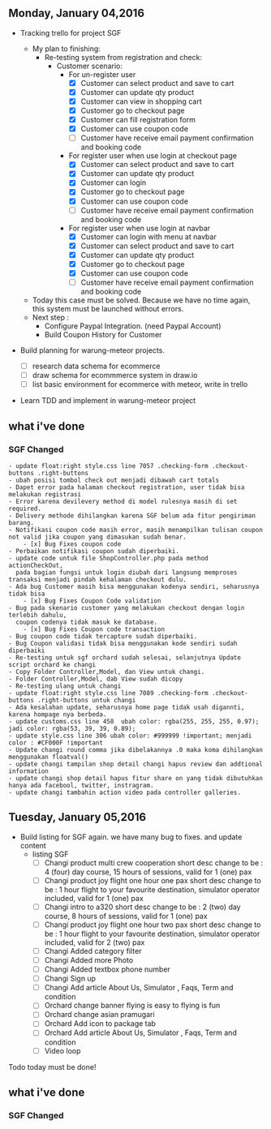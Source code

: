 ## Monday, January 04,2016
- Tracking trello for project SGF 
	- My plan to finishing:
		- Re-testing system from registration and check:
			- Customer scenario:
				- For un-register user
					- [x] Customer can select product and save to cart
					- [x] Customer can update qty product
					- [x] Customer can view in shopping cart
					- [x] Customer go to checkout page
					- [x] Customer can fill registration form
					- [x] Customer can use coupon code
					- [ ] Customer have receive email payment confirmation and booking code
				- For register user when use login at checkout page
					- [x] Customer can select product and save to cart
					- [x] Customer can update qty product
					- [x] Customer can login
					- [x] Customer go to checkout page
					- [x] Customer can use coupon code
					- [ ] Customer have receive email payment confirmation and booking code
				- For register user when use login at navbar
					- [x] Customer can login with menu at navbar
					- [x] Customer can select product and save to cart
					- [x] Customer can update qty product
					- [x] Customer go to checkout page
					- [x] Customer can use coupon code
					- [ ] Customer have receive email payment confirmation and booking code
	- Today this case must be solved. Because we have no time again, this system must be launched without errors.
	- Next step : 
		- Configure Paypal Integration. (need Paypal Account)
		- Build Coupon History for Customer

- Build planning for warung-meteor projects.
	- [ ] research data schema for ecommerce
	- [ ] draw schema for ecommmerce system in draw.io
	- [ ] list basic environment for ecommerce with meteor, write in trello
	
- Learn TDD and implement in warung-meteor project

## what i've done
### SGF Changed
	- update float:right style.css line 7057 .checking-form .checkout-buttons .right-buttons 
	- ubah posisi tombol check out menjadi dibawah cart totals
	- Dapet error pada halaman checkout registration, user tidak bisa melakukan registrasi
	- Error karena devilevery method di model rulesnya masih di set required.
	- Delivery methode dihilangkan karena SGF belum ada fitur pengiriman barang.
	- Notifikasi coupon code masih error, masih menampilkan tulisan coupon not valid jika coupon yang dimasukan sudah benar. 
		- [x] Bug Fixes coupon code
	- Perbaikan notifikasi coupon sudah diperbaiki.
	- update code untuk file ShopController.php pada method actionCheckOut, 
	  pada bagian fungsi untuk login diubah dari langsung memproses transaksi menjadi pindah kehalaman checkout dulu.
	- Ada bug Customer masih bisa menggunakan kodenya sendiri, seharusnya tidak bisa
		- [x] Bug Fixes Coupon Code validation
	- Bug pada skenario customer yang melakukan checkout dengan login terlebih dahulu,
	  coupon codenya tidak masuk ke database.
		- [x] Bug Fixes Coupon code transaction
	- Bug coupon code tidak tercapture sudah diperbaiki.
	- Bug Coupon validasi tidak bisa menggunakan kode sendiri sudah diperbaiki
	- Re-testing untuk sgf orchard sudah selesai, selanjutnya Update script orchard ke changi
	- Copy Folder Controller,Model, dan View untuk changi.
	- Folder Controller,Model, dab View sudah dicopy
	- Re-testing ulang untuk changi
	- update float:right style.css line 7089 .checking-form .checkout-buttons .right-buttons untuk changi
	- Ada kesalahan update, seharusnya home page tidak usah digannti, karena hompage nya berbeda.
	- update customs.css line 458  ubah color: rgba(255, 255, 255, 0.97); jadi color: rgba(53, 39, 39, 0.89);
	- update style.css line 306 ubah color: #999999 !important; menjadi color : #CF000F !important
	- Update changi round comma jika dibelakannya .0 maka koma dihilangkan menggunakan floatval()
	- update changi tampilan shop detail changi hapus review dan addtional information
	- update changi shop detail hapus fitur share on yang tidak dibutuhkan hanya ada facebool, twitter, instragram.
	- update changi tambahin action video pada controller galleries.
	
## Tuesday, January 05,2016
- Build listing for SGF again. we have many bug to fixes. and update content
	- listing SGF
		- [ ] Changi product multi crew cooperation short desc change to be : 4 (four) day  course, 15 hours of sessions, valid  for 1 (one) pax
		- [ ] Changi product joy flight one hour one pax short desc change to be : 1 hour flight to your favourite destination, simulator operator included, valid for 1 (one) pax
		- [ ] Changi intro to a320 short desc change to be : 2 (two) day  course, 8 hours of sessions, valid  for 1 (one) pax
		- [ ] Changi product joy flight one hour two pax  short desc change to be : 1 hour flight to your favourite destination, simulator operator included, valid for 2 (two) pax
		- [ ] Changi Added category filter
		- [ ] Changi Added more Photo
		- [ ] Changi Added textbox phone number
		- [ ] Changi Sign up
		- [ ] Changi Add article About Us, Simulator , Faqs, Term and condition
		- [ ] Orchard change banner flying is easy to flying is fun
		- [ ] Orchard change asian pramugari
		- [ ] Orchard Add icon to package tab 
		- [ ] Orchard Add article About Us, Simulator , Faqs, Term and condition
		- [ ] Video loop

Todo today must be done!

## what i've done
### SGF Changed
